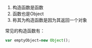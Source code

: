1. 构造函数是函数
2. 函数也是Object
3. 称其为构造函数是因为其返回一个对象

常见的构造函数有：

```javascript
var emptyObject=new Object();
```
